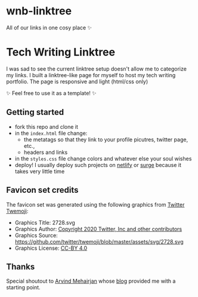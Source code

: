 # wnb-linktree
All of our links in one cosy place ✨


# Tech Writing Linktree

I was sad to see the current linktree setup doesn't allow me to categorize my links. I built a linktree-like page for myself to host my tech writing portfolio. The page is responsive and light (html/css only)

✨ Feel free to use it as a template! ✨

## Getting started 
- fork this repo and clone it
- in the `index.html` file change: 
    - the metatags so that they link to your profile picutres, twitter page, etc.,
    - headers and links
- in the `styles.css` file change colors and whatever else your soul wishes
- deploy! I usually deploy such projects on [netlify](netlify.com) or [surge](surge.sh) because it takes very little time


## Favicon set credits
The favicon set was generated using the following graphics from [Twitter Twemoji](https://favicon.io/emoji-favicons/):
- Graphics Title: 2728.svg
- Graphics Author: [Copyright 2020 Twitter, Inc and other contributors](https://github.com/twitter/twemoji)
- Graphics Source: <https://github.com/twitter/twemoji/blob/master/assets/svg/2728.svg>
- Graphics License: [CC-BY 4.0](https://creativecommons.org/licenses/by/4.0/)


## Thanks
Special shoutout to [Arvind Mehairjan](https://dev.to/arvindmehairjan) whose [blog](https://dev.to/arvindmehairjan/how-to-build-a-custom-linktree-page-with-html-css-for-beginners-44i3) provided me with a starting point.